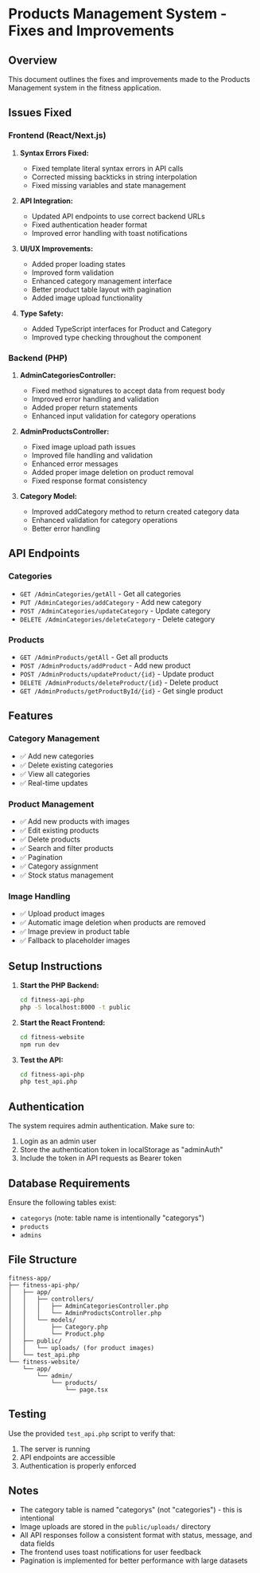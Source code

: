 # Products Management System - Fixes and Improvements

## Overview
This document outlines the fixes and improvements made to the Products Management system in the fitness application.

## Issues Fixed

### Frontend (React/Next.js)

1. **Syntax Errors Fixed:**
   - Fixed template literal syntax errors in API calls
   - Corrected missing backticks in string interpolation
   - Fixed missing variables and state management

2. **API Integration:**
   - Updated API endpoints to use correct backend URLs
   - Fixed authentication header format
   - Improved error handling with toast notifications

3. **UI/UX Improvements:**
   - Added proper loading states
   - Improved form validation
   - Enhanced category management interface
   - Better product table layout with pagination
   - Added image upload functionality

4. **Type Safety:**
   - Added TypeScript interfaces for Product and Category
   - Improved type checking throughout the component

### Backend (PHP)

1. **AdminCategoriesController:**
   - Fixed method signatures to accept data from request body
   - Improved error handling and validation
   - Added proper return statements
   - Enhanced input validation for category operations

2. **AdminProductsController:**
   - Fixed image upload path issues
   - Improved file handling and validation
   - Enhanced error messages
   - Added proper image deletion on product removal
   - Fixed response format consistency

3. **Category Model:**
   - Improved addCategory method to return created category data
   - Enhanced validation for category operations
   - Better error handling

## API Endpoints

### Categories
- `GET /AdminCategories/getAll` - Get all categories
- `PUT /AdminCategories/addCategory` - Add new category
- `POST /AdminCategories/updateCategory` - Update category
- `DELETE /AdminCategories/deleteCategory` - Delete category

### Products
- `GET /AdminProducts/getAll` - Get all products
- `POST /AdminProducts/addProduct` - Add new product
- `POST /AdminProducts/updateProduct/{id}` - Update product
- `DELETE /AdminProducts/deleteProduct/{id}` - Delete product
- `GET /AdminProducts/getProductById/{id}` - Get single product

## Features

### Category Management
- ✅ Add new categories
- ✅ Delete existing categories
- ✅ View all categories
- ✅ Real-time updates

### Product Management
- ✅ Add new products with images
- ✅ Edit existing products
- ✅ Delete products
- ✅ Search and filter products
- ✅ Pagination
- ✅ Category assignment
- ✅ Stock status management

### Image Handling
- ✅ Upload product images
- ✅ Automatic image deletion when products are removed
- ✅ Image preview in product table
- ✅ Fallback to placeholder images

## Setup Instructions

1. **Start the PHP Backend:**
   ```bash
   cd fitness-api-php
   php -S localhost:8000 -t public
   ```

2. **Start the React Frontend:**
   ```bash
   cd fitness-website
   npm run dev
   ```

3. **Test the API:**
   ```bash
   cd fitness-api-php
   php test_api.php
   ```

## Authentication

The system requires admin authentication. Make sure to:
1. Login as an admin user
2. Store the authentication token in localStorage as "adminAuth"
3. Include the token in API requests as Bearer token

## Database Requirements

Ensure the following tables exist:
- `categorys` (note: table name is intentionally "categorys")
- `products`
- `admins`

## File Structure

```
fitness-app/
├── fitness-api-php/
│   ├── app/
│   │   ├── controllers/
│   │   │   ├── AdminCategoriesController.php
│   │   │   └── AdminProductsController.php
│   │   └── models/
│   │       ├── Category.php
│   │       └── Product.php
│   ├── public/
│   │   └── uploads/ (for product images)
│   └── test_api.php
└── fitness-website/
    └── app/
        └── admin/
            └── products/
                └── page.tsx
```

## Testing

Use the provided `test_api.php` script to verify that:
1. The server is running
2. API endpoints are accessible
3. Authentication is properly enforced

## Notes

- The category table is named "categorys" (not "categories") - this is intentional
- Image uploads are stored in the `public/uploads/` directory
- All API responses follow a consistent format with status, message, and data fields
- The frontend uses toast notifications for user feedback
- Pagination is implemented for better performance with large datasets 